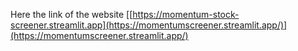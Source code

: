 Here the link of the website 
[[https://momentum-stock-screener.streamlit.app](https://momentumscreener.streamlit.app/)](https://momentumscreener.streamlit.app/)
